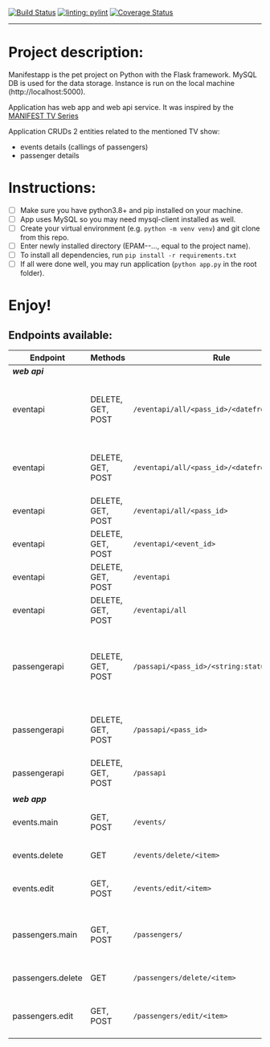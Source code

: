 [![Build Status](https://app.travis-ci.com/VovaMazur/EPAM---python-online-project.svg?branch=master)](https://app.travis-ci.com/VovaMazur/EPAM---python-online-project)
[![linting: pylint](https://img.shields.io/badge/linting-pylint-yellowgreen)](https://github.com/PyCQA/pylint)
[![Coverage Status](https://coveralls.io/repos/github/VovaMazur/EPAM---python-online-project/badge.svg?branch=master)](https://coveralls.io/github/VovaMazur/EPAM---python-online-project?branch=master)
***

# Project description:

Manifestapp is the pet project on Python with the Flask framework. MySQL DB is used for the data storage.
Instance is run on the local machine (http://localhost:5000).

Application has web app and web api service. It was inspired by the [MANIFEST TV Series](https://en.wikipedia.org/wiki/Manifest_(TV_series))

Application CRUDs 2 entities related to the mentioned TV show:
- events details (callings of passengers)
- passenger details


# Instructions:

- [ ] Make sure you have python3.8+ and pip installed on your machine.
- [ ] App uses MySQL so you may need mysql-client installed as well.
- [ ] Create your virtual environment (e.g. `python -m venv venv`) and git clone from this repo.
- [ ] Enter newly installed directory (EPAM--..., equal to the project name).
- [ ] To install all dependencies, run `pip install -r requirements.txt`
- [ ] If all were done well, you may run application (`python app.py` in the root folder).

# Enjoy!


## Endpoints available:

|Endpoint|Methods|Rule|Description|
| --- | --- | --- | --- |
|***web api***|  |  |  |
|eventapi|DELETE, GET, POST|`/eventapi/all/<pass_id>/<datefrom>/<dateto>`|access all events by pass_id between datefrom and dateto|
|eventapi|DELETE, GET, POST|`/eventapi/all/<pass_id>/<datefrom>`|access all events by pass_id starting from datefrom|
|eventapi|DELETE, GET, POST|`/eventapi/all/<pass_id>`|access all events by pass_id|
|eventapi|DELETE, GET, POST|`/eventapi/<event_id>`|access event with event_id|
|eventapi|DELETE, GET, POST|`/eventapi`|access all events in the database|
|eventapi|DELETE, GET, POST|`/eventapi/all`|access all events in the database|
| | | | |
|passengerapi|DELETE, GET, POST|`/passapi/<pass_id>/<string:status>`|access passenger data with passenger_id (can be 'all') and having status|
|passengerapi|DELETE, GET, POST|`/passapi/<pass_id>`|access passenger data with passenger_id (can be 'all')| 
|passengerapi|DELETE, GET, POST|`/passapi`|access all passengers data|
| | | | |
|***web app***|  |  |  |
|events.main|GET, POST|`/events/`|events list, main screen for events|
|events.delete|GET|`/events/delete/<item>`|delete selected event|
|events.edit|GET, POST|`/events/edit/<item>`|update & create an event data|
| | | | |
|passengers.main|GET, POST|`/passengers/`|passengers list, main screen for passengers data|
|passengers.delete|GET|`/passengers/delete/<item>`|delete selected passenger|
|passengers.edit|GET, POST|`/passengers/edit/<item>`|update & create an passenger data|